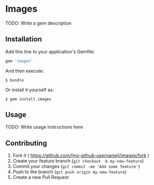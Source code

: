# Images

TODO: Write a gem description

## Installation

Add this line to your application's Gemfile:

```ruby
gem 'images'
```

And then execute:

    $ bundle

Or install it yourself as:

    $ gem install images

## Usage

TODO: Write usage instructions here

## Contributing

1. Fork it ( https://github.com/[my-github-username]/images/fork )
2. Create your feature branch (`git checkout -b my-new-feature`)
3. Commit your changes (`git commit -am 'Add some feature'`)
4. Push to the branch (`git push origin my-new-feature`)
5. Create a new Pull Request
